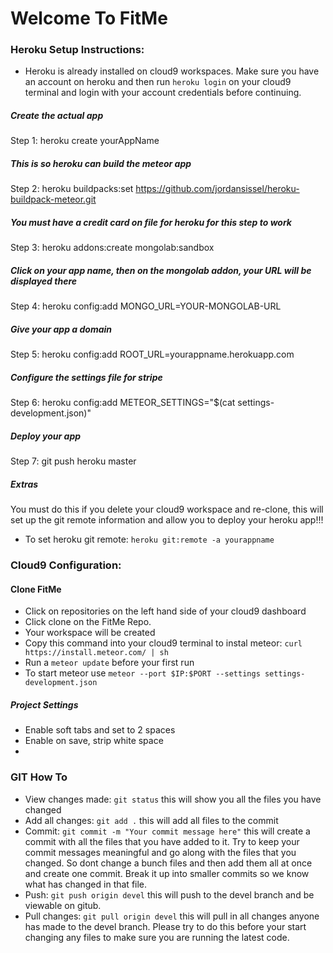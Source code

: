 # Welcome To FitMe

### Heroku Setup Instructions:

- Heroku is already installed on cloud9 workspaces. Make sure you have an account on
heroku and then run ` heroku login ` on your cloud9 terminal and login with
your account credentials before continuing.

##### Create the actual app
Step 1: heroku create yourAppName

##### This is so heroku can build the meteor app
Step 2: heroku buildpacks:set https://github.com/jordansissel/heroku-buildpack-meteor.git

##### You must have a credit card on file for heroku for this step to work
Step 3: heroku addons:create mongolab:sandbox

##### Click on your app name, then on the mongolab addon, your URL will be displayed there
Step 4: heroku config:add MONGO_URL=YOUR-MONGOLAB-URL

##### Give your app a domain
Step 5: heroku config:add ROOT_URL=yourappname.herokuapp.com

##### Configure the settings file for stripe
Step 6: heroku config:add METEOR_SETTINGS="$(cat settings-development.json)"

##### Deploy your app
Step 7: git push heroku master

##### Extras
You must do this if you delete your cloud9 workspace and re-clone, this will
set up the git remote information and allow you to deploy your heroku app!!!

- To set heroku git remote: ` heroku git:remote -a yourappname `

### Cloud9 Configuration:

#### Clone FitMe

- Click on repositories on the left hand side of your cloud9 dashboard
- Click clone on the FitMe Repo.
- Your workspace will be created
- Copy this command into your cloud9 terminal to instal meteor: ` curl https://install.meteor.com/ | sh `
- Run a ` meteor update ` before your first run
- To start meteor use ` meteor --port $IP:$PORT --settings settings-development.json `

##### Project Settings
- Enable soft tabs and set to 2 spaces
- Enable on save, strip white space
-

### GIT How To

- View changes made: `git status` this will show you all the files you have changed
- Add all changes: `git add .` this will add all files to the commit
- Commit: `git commit -m "Your commit message here"` this will create a commit
with all the files that you have added to it. Try to keep your commit messages
meaningful and go along with the files that you changed. So dont change a bunch
files and then add them all at once and create one commit. Break it up into
smaller commits so we know what has changed in that file.
- Push: `git push origin devel` this will push to the devel branch and be
viewable on gitub.
- Pull changes: `git pull origin devel` this will pull in all changes anyone has
made to the devel branch. Please try to do this before your start changing any
files to make sure you are running the latest code.

